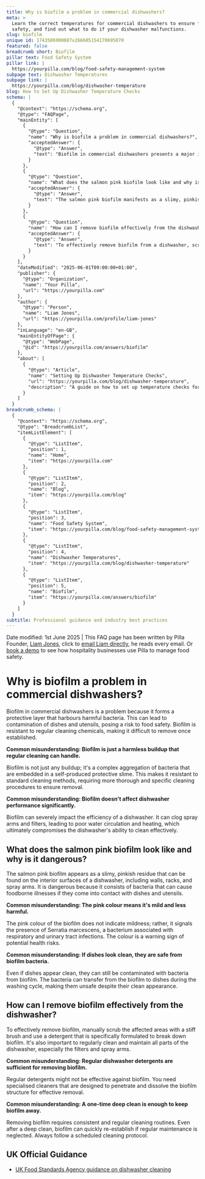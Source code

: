 ```yaml
---
title: Why is biofilm a problem in commercial dishwashers?
meta: >
  Learn the correct temperatures for commercial dishwashers to ensure food
  safety, and find out what to do if your dishwasher malfunctions.
slug: biofilm
unique id: 1743586900087x266605154170695070
featured: false
breadcrumb short: Biofilm
pillar text: Food Safety System
pillar link: |
  https://yourpilla.com/blog/food-safety-management-system
subpage text: Dishwasher Temperatures
subpage link: |
  https://yourpilla.com/blog/dishwasher-temperature
blog: How to Set Up Dishwasher Temperature Checks
schema: |
  {
    "@context": "https://schema.org",
    "@type": "FAQPage",
    "mainEntity": [
      {
        "@type": "Question",
        "name": "Why is biofilm a problem in commercial dishwashers?",
        "acceptedAnswer": {
          "@type": "Answer",
          "text": "Biofilm in commercial dishwashers presents a major issue as it forms a protective layer that can harbour harmful bacteria, risking contamination of dishes and utensils and posing a threat to food safety. Biofilm is notably resistant to commonly used cleaning chemicals, making its removal challenging once it has been established."
        }
      },
      {
        "@type": "Question",
        "name": "What does the salmon pink biofilm look like and why is it dangerous?",
        "acceptedAnswer": {
          "@type": "Answer",
          "text": "The salmon pink biofilm manifests as a slimy, pinkish residue on dishwasher interiors including walls, racks, and spray arms. It is dangerous due to the Serratia marcescens bacteria it contains, which are associated with respiratory and urinary tract infections, posing risks of foodborne illnesses."
        }
      },
      {
        "@type": "Question",
        "name": "How can I remove biofilm effectively from the dishwasher?",
        "acceptedAnswer": {
          "@type": "Answer",
          "text": "To effectively remove biofilm from a dishwasher, scrub the affected areas manually using a stiff brush and a specialist detergent designed to break down biofilm. Ensure regular maintenance of all dishwasher parts, including filters and spray arms, to prevent re-establishment of biofilm."
        }
      }
    ],
    "dateModified": "2025-06-01T09:00:00+01:00",
    "publisher": {
      "@type": "Organization",
      "name": "Your Pilla",
      "url": "https://yourpilla.com"
    },
    "author": {
      "@type": "Person",
      "name": "Liam Jones",
      "url": "https://yourpilla.com/profile/liam-jones"
    },
    "inLanguage": "en-GB",
    "mainEntityOfPage": {
      "@type": "WebPage",
      "@id": "https://yourpilla.com/answers/biofilm"
    },
    "about": [
      {
        "@type": "Article",
        "name": "Setting Up Dishwasher Temperature Checks",
        "url": "https://yourpilla.com/blog/dishwasher-temperature",
        "description": "A guide on how to set up temperature checks for dishwashers to ensure optimal performance and cleanliness."
      }
    ]
  }
breadcrumb_schema: |
  {
    "@context": "https://schema.org",
    "@type": "BreadcrumbList",
    "itemListElement": [
      {
        "@type": "ListItem",
        "position": 1,
        "name": "Home",
        "item": "https://yourpilla.com"
      },
      {
        "@type": "ListItem",
        "position": 2,
        "name": "Blog",
        "item": "https://yourpilla.com/blog"
      },
      {
        "@type": "ListItem",
        "position": 3,
        "name": "Food Safety System",
        "item": "https://yourpilla.com/blog/food-safety-management-system"
      },
      {
        "@type": "ListItem",
        "position": 4,
        "name": "Dishwasher Temperatures",
        "item": "https://yourpilla.com/blog/dishwasher-temperature"
      },
      {
        "@type": "ListItem",
        "position": 5,
        "name": "Biofilm",
        "item": "https://yourpilla.com/answers/biofilm"
      }
    ]
  }
subtitle: Professional guidance and industry best practices
---
```


Date modified: 1st June 2025 | This FAQ page has been written by Pilla Founder, [Liam Jones](https://yourpilla.com/profile/liam-jones), click to [email Liam directly](https://mailto:liam@yourpilla.com/), he reads every email. Or [book a demo](https://calendly.com/pilla/demo) to see how hospitality businesses use Pilla to manage food safety.

# Why is biofilm a problem in commercial dishwashers?

Biofilm in commercial dishwashers is a problem because it forms a protective layer that harbours harmful bacteria. This can lead to contamination of dishes and utensils, posing a risk to food safety. Biofilm is resistant to regular cleaning chemicals, making it difficult to remove once established.

**Common misunderstanding: Biofilm is just a harmless buildup that regular cleaning can handle.**

Biofilm is not just any buildup; it's a complex aggregation of bacteria that are embedded in a self-produced protective slime. This makes it resistant to standard cleaning methods, requiring more thorough and specific cleaning procedures to ensure removal.

**Common misunderstanding: Biofilm doesn't affect dishwasher performance significantly.**

Biofilm can severely impact the efficiency of a dishwasher. It can clog spray arms and filters, leading to poor water circulation and heating, which ultimately compromises the dishwasher's ability to clean effectively.

## What does the salmon pink biofilm look like and why is it dangerous?

The salmon pink biofilm appears as a slimy, pinkish residue that can be found on the interior surfaces of a dishwasher, including walls, racks, and spray arms. It is dangerous because it consists of bacteria that can cause foodborne illnesses if they come into contact with dishes and utensils.

**Common misunderstanding: The pink colour means it's mild and less harmful.**

The pink colour of the biofilm does not indicate mildness; rather, it signals the presence of Serratia marcescens, a bacterium associated with respiratory and urinary tract infections. The colour is a warning sign of potential health risks.

**Common misunderstanding: If dishes look clean, they are safe from biofilm bacteria.**

Even if dishes appear clean, they can still be contaminated with bacteria from biofilm. The bacteria can transfer from the biofilm to dishes during the washing cycle, making them unsafe despite their clean appearance.

## How can I remove biofilm effectively from the dishwasher?

To effectively remove biofilm, manually scrub the affected areas with a stiff brush and use a detergent that is specifically formulated to break down biofilm. It's also important to regularly clean and maintain all parts of the dishwasher, especially the filters and spray arms.

**Common misunderstanding: Regular dishwasher detergents are sufficient for removing biofilm.**

Regular detergents might not be effective against biofilm. You need specialised cleaners that are designed to penetrate and dissolve the biofilm structure for effective removal.

**Common misunderstanding: A one-time deep clean is enough to keep biofilm away.**

Removing biofilm requires consistent and regular cleaning routines. Even after a deep clean, biofilm can quickly re-establish if regular maintenance is neglected. Always follow a scheduled cleaning protocol.

## UK Official Guidance

-   [UK Food Standards Agency guidance on dishwasher cleaning](https://www.food.gov.uk/sites/default/files/media/document/sfbb-retailers-cleaning-03-cleaning-effectively.pdf)

